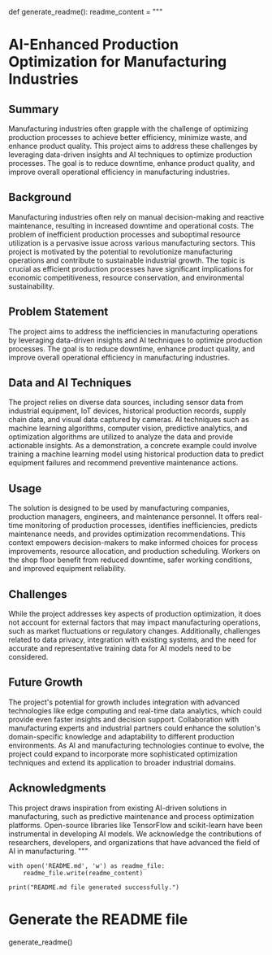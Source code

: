 def generate_readme():
    readme_content = """
# AI-Enhanced Production Optimization for Manufacturing Industries

## Summary

Manufacturing industries often grapple with the challenge of optimizing production processes to achieve better efficiency, minimize waste, and enhance product quality. This project aims to address these challenges by leveraging data-driven insights and AI techniques to optimize production processes. The goal is to reduce downtime, enhance product quality, and improve overall operational efficiency in manufacturing industries.

## Background

Manufacturing industries often rely on manual decision-making and reactive maintenance, resulting in increased downtime and operational costs. The problem of inefficient production processes and suboptimal resource utilization is a pervasive issue across various manufacturing sectors. This project is motivated by the potential to revolutionize manufacturing operations and contribute to sustainable industrial growth. The topic is crucial as efficient production processes have significant implications for economic competitiveness, resource conservation, and environmental sustainability.

## Problem Statement

The project aims to address the inefficiencies in manufacturing operations by leveraging data-driven insights and AI techniques to optimize production processes. The goal is to reduce downtime, enhance product quality, and improve overall operational efficiency in manufacturing industries.

## Data and AI Techniques

The project relies on diverse data sources, including sensor data from industrial equipment, IoT devices, historical production records, supply chain data, and visual data captured by cameras. AI techniques such as machine learning algorithms, computer vision, predictive analytics, and optimization algorithms are utilized to analyze the data and provide actionable insights. As a demonstration, a concrete example could involve training a machine learning model using historical production data to predict equipment failures and recommend preventive maintenance actions.

## Usage

The solution is designed to be used by manufacturing companies, production managers, engineers, and maintenance personnel. It offers real-time monitoring of production processes, identifies inefficiencies, predicts maintenance needs, and provides optimization recommendations. This context empowers decision-makers to make informed choices for process improvements, resource allocation, and production scheduling. Workers on the shop floor benefit from reduced downtime, safer working conditions, and improved equipment reliability.

## Challenges

While the project addresses key aspects of production optimization, it does not account for external factors that may impact manufacturing operations, such as market fluctuations or regulatory changes. Additionally, challenges related to data privacy, integration with existing systems, and the need for accurate and representative training data for AI models need to be considered.

## Future Growth

The project's potential for growth includes integration with advanced technologies like edge computing and real-time data analytics, which could provide even faster insights and decision support. Collaboration with manufacturing experts and industrial partners could enhance the solution's domain-specific knowledge and adaptability to different production environments. As AI and manufacturing technologies continue to evolve, the project could expand to incorporate more sophisticated optimization techniques and extend its application to broader industrial domains.

## Acknowledgments

This project draws inspiration from existing AI-driven solutions in manufacturing, such as predictive maintenance and process optimization platforms. Open-source libraries like TensorFlow and scikit-learn have been instrumental in developing AI models. We acknowledge the contributions of researchers, developers, and organizations that have advanced the field of AI in manufacturing.
"""

    with open('README.md', 'w') as readme_file:
        readme_file.write(readme_content)

    print("README.md file generated successfully.")

# Generate the README file
generate_readme()
